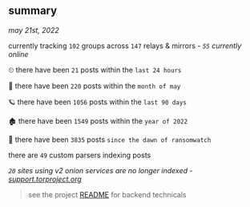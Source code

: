 
## summary
_may 21st, 2022_

currently tracking `102` groups across `147` relays & mirrors - _`55` currently online_

⏲ there have been `21` posts within the `last 24 hours`

🦈 there have been `220` posts within the `month of may`

🪐 there have been `1056` posts within the `last 90 days`

🏚 there have been `1549` posts within the `year of 2022`

🦕 there have been `3835` posts `since the dawn of ransomwatch`

there are `49` custom parsers indexing posts

_`20` sites using v2 onion services are no longer indexed - [support.torproject.org](https://support.torproject.org/onionservices/v2-deprecation/)_

> see the project [README](https://github.com/joshhighet/ransomwatch#ransomwatch--) for backend technicals
